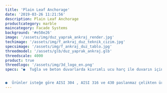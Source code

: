 ```yaml
---
title: 'Plain Leaf Anchorage'
date: '2019-03-26 11:21:56'
description: Plain Leaf Anchorage
productcategory: marble
maincategory: Facade Systems
background: '#e58e26'
image: '/assets/img/duz_yaprak_ankraj_render.jpg'
techimage: '/assets/img/f_ankraj_duz_teknik_cizim.jpg'
specsimage: '/assets/img/f_ankraj_duz_tablo.jpg'
threedmodel: '/assets/glb/duz_yaprak_ankraj.glb'
threedscale: 4000
product: true
threedlogo: '/assets/img/3d_logo_en.png'
specs: "●  Tuğla ve beton duvarlarda kıvrımlı ucu harç ile duvarın içine monte edilir. Delikli ucuna ise pim takılıp dış cephenin sabitlenmesi yapılır.


●  Ürünler isteğe göre AISI 304 , AISI 316 ve 430 paslanmaz çelikten üretilebilmektedir."
---
```

